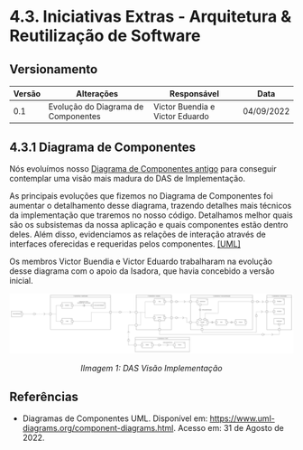 # 4.3. Iniciativas Extras - Arquitetura & Reutilização de Software

## Versionamento

| Versão | Alterações                          | Responsável                     | Data       |
| ------ | ----------------------------------- | ------------------------------- | ---------- |
| 0.1    | Evolução do Diagrama de Componentes | Victor Buendia e Victor Eduardo | 04/09/2022 |

## 4.3.1 Diagrama de Componentes

Nós evoluímos nosso [Diagrama de Componentes antigo](/Modelagem/2.1.1.UMLEstaticos?id=_22113-diagrama-de-componentes) para conseguir contemplar uma visão mais madura do DAS de Implementação.

As principais evoluções que fizemos no Diagrama de Componentes foi aumentar o detalhamento desse diagrama, trazendo detalhes mais técnicos da implementação que traremos no nosso código. Detalhamos melhor quais são os subsistemas da nossa aplicação e quais componentes estão dentro deles. Além disso, evidenciamos as relações de interação através de interfaces oferecidas e requeridas pelos componentes. [[UML]](#ref1)

Os membros Victor Buendia e Victor Eduardo trabalharam na evolução desse diagrama com o apoio da Isadora, que havia concebido a versão inicial.

![Visão Implementação](../imgs/VisaoImplementacao.png)  
<p align="center">
  <i>IImagem 1: DAS Visão Implementação</i>
</p>

## Referências

<a id="ref1"></a> 
- Diagramas de Componentes UML. Disponível em: <https://www.uml-diagrams.org/component-diagrams.html>. Acesso em: 31 de Agosto de 2022.